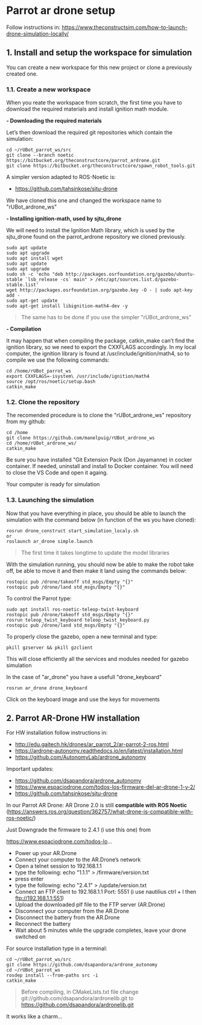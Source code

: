 # Parrot ar drone setup

Follow instructions in:
https://www.theconstructsim.com/how-to-launch-drone-simulation-locally/

## **1. Install and setup the workspace for simulation**
You can create a new workspace for this new project or clone a previously created one.

### **1.1. Create a new workspace**
When you reate the workspace from scratch, the first time you have to download the required materials and install ignition math module.

**- Downloading the required materials**

Let’s then download the required git repositories which contain the simulation:
```shell
cd ~/rUBot_parrot_ws/src
git clone --branch noetic https://bitbucket.org/theconstructcore/parrot_ardrone.git
git clone https://bitbucket.org/theconstructcore/spawn_robot_tools.git
```
A simpler version adapted to ROS-Noetic is:
- https://github.com/tahsinkose/sjtu-drone

We have cloned this one and changed the workspace name to "rUBot_ardrone_ws"

**- Installing ignition-math, used by sjtu_drone**

We will need to install the Ignition Math library, which is used by the sjtu_drone found on the parrot_ardrone repository we cloned previously.
```shell
sudo apt update
sudo apt upgrade
sudo apt install wget
sudo apt update
sudo apt upgrade
sudo sh -c 'echo "deb http://packages.osrfoundation.org/gazebo/ubuntu-stable `lsb_release -cs` main" > /etc/apt/sources.list.d/gazebo-stable.list'
wget http://packages.osrfoundation.org/gazebo.key -O - | sudo apt-key add -
sudo apt-get update
sudo apt-get install libignition-math4-dev -y
```
> The same has to be done if you use the simpler "rUBot_ardrone_ws"

**- Compilation**

It may happen that when compiling the package, catkin_make can’t find the ignition library, so we need to export the CXXFLAGS accordingly. In my local computer, the ignition library is found at /usr/include/ignition/math4, so to compile we use the following commands:
```shell
cd /home/rUBot_parrot_ws
export CXXFLAGS=-isystem\ /usr/include/ignition/math4
source /opt/ros/noetic/setup.bash
catkin_make
```

### **1.2. Clone the repository**
The recomended procedure is to clone the "rUBot_ardrone_ws" repository from my github:
```shell
cd /home
git clone https://github.com/manelpuig/rUBot_ardrone_ws
cd /home/rUBot_ardrone_ws/
catkin_make
```
Be sure you have installed "Git Extension Pack (Don Jayamanne) in cocker container. If needed, uninstall and install to Docker container. You will need to close the VS Code and open it againg.

Your computer is ready for simulation

### **1.3. Launching the simulation**

Now that you have everything in place, you should be able to launch the simulation with the command below (in function of the ws you have cloned):
```shell
rosrun drone_construct start_simulation_localy.sh
or
roslaunch ar_drone simple.launch
```
>The first time it takes longtime to update the model libraries

With the simulation running, you should now be able to make the robot take off, be able to move it and then make it land using the commands below:
```shell
rostopic pub /drone/takeoff std_msgs/Empty "{}"
rostopic pub /drone/land std_msgs/Empty "{}"
```
To control the Parrot type:
```shell
sudo apt install ros-noetic-teleop-twist-keyboard
rostopic pub /drone/takeoff std_msgs/Empty "{}"
rosrun teleop_twist_keyboard teleop_twist_keyboard.py
rostopic pub /drone/land std_msgs/Empty "{}"
```
To properly close the gazebo, open a new terminal and type:
```shell
pkill gzserver && pkill gzclient
```
This will close efficiently all the services and modules needed for gazebo simulation

In the case of "ar_drone" you have a usefull "drone_keyboard"
```shell
rosrun ar_drone drone_keyboard
```
Click on the keyboard image and use the keys for movements
## **2. Parrot AR-Drone HW installation**

For HW installation follow instructions in:
- http://edu.gaitech.hk/drones/ar_parrot_2/ar-parrot-2-ros.html
- https://ardrone-autonomy.readthedocs.io/en/latest/installation.html
- https://github.com/AutonomyLab/ardrone_autonomy

Important updates:
- https://github.com/dsapandora/ardrone_autonomy
- https://www.espaciodrone.com/todos-los-firmware-del-ar-drone-1-y-2/
- https://github.com/tahsinkose/sjtu-drone

In our Parrot AR Drone:
AR Drone 2.0 is still **compatible with ROS Noetic** (https://answers.ros.org/question/362757/what-drone-is-compatible-with-ros-noetic/)

Just Downgrade the firmware to 2.4.1 (i use this one) from

https://www.espaciodrone.com/todos-lo...

- Power up your AR.Drone
- Connect your computer to the AR.Drone’s network
- Open a telnet session to 192.168.1.1
- type the following: echo "1.1.1" > /firmware/version.txt
- press enter
- type the following: echo "2.4.1" > /update/version.txt
- Connect an FTP client to 192.168.1.1 Port: 5551 (i use nautilius ctrl + l then ftp://192.168.1.1:551)
- Upload the downloaded plf file to the FTP server (AR.Drone)
- Disconnect your computer from the AR.Drone
- Disconnect the battery from the AR.Drone
- Reconnect the battery
- Wait about 5 minutes while the upgrade completes, leave your drone switched on

For source installation type in a terminal:
```shell
cd ~/rUBot_parrot_ws/src
git clone https://github.com/dsapandora/ardrone_autonomy
cd ~/rUBot_parrot_ws
rosdep install --from-paths src -i
catkin_make
```
> Before compiling, in CMakeLists.txt file change git://github.com/dsapandora/ardronelib.git to https://github.com/dsapandora/ardronelib.git

It works like a charm...